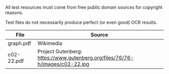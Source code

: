 All test resources must come from free public domain sources for copyright reasons.

Test files do not necessarily produce perfect (or even good) OCR results.

File 				| Source
--------------------|---------
graph.pdf           | Wikimedia
c02-22.pdf          | Project Gutenberg: https://www.gutenberg.org/files/76/76-h/images/c02-22.jpg